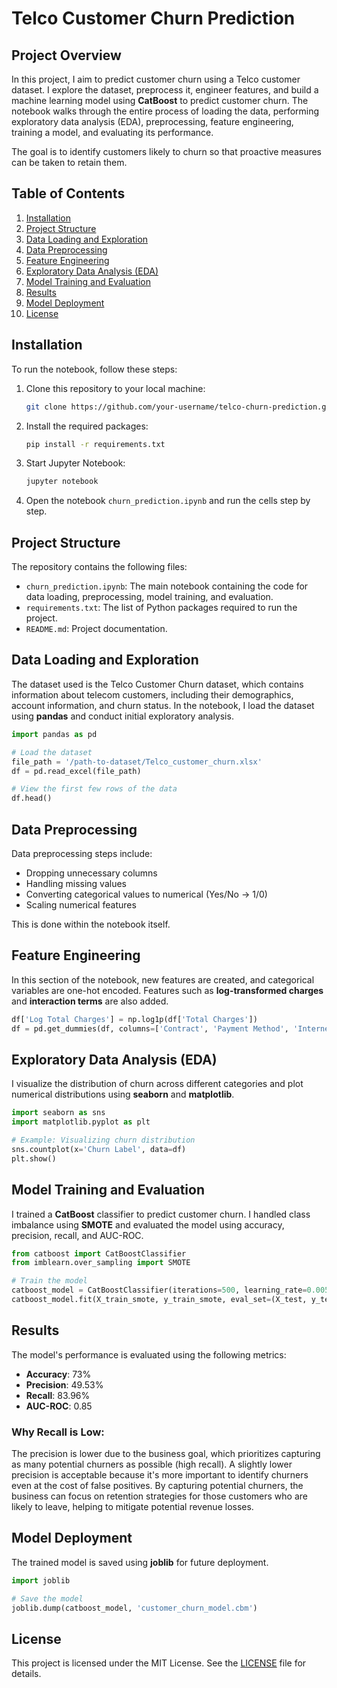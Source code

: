 
# Telco Customer Churn Prediction

## Project Overview

In this project, I aim to predict customer churn using a Telco customer dataset. I explore the dataset, preprocess it, engineer features, and build a machine learning model using **CatBoost** to predict customer churn. The notebook walks through the entire process of loading the data, performing exploratory data analysis (EDA), preprocessing, feature engineering, training a model, and evaluating its performance.

The goal is to identify customers likely to churn so that proactive measures can be taken to retain them.

## Table of Contents

1. [Installation](#installation)
2. [Project Structure](#project-structure)
3. [Data Loading and Exploration](#data-loading-and-exploration)
4. [Data Preprocessing](#data-preprocessing)
5. [Feature Engineering](#feature-engineering)
6. [Exploratory Data Analysis (EDA)](#exploratory-data-analysis-eda)
7. [Model Training and Evaluation](#model-training-and-evaluation)
8. [Results](#results)
9. [Model Deployment](#model-deployment)
10. [License](#license)

## Installation

To run the notebook, follow these steps:

1. Clone this repository to your local machine:
    ```bash
    git clone https://github.com/your-username/telco-churn-prediction.git
    ```
   
2. Install the required packages:
    ```bash
    pip install -r requirements.txt
    ```
   
3. Start Jupyter Notebook:
    ```bash
    jupyter notebook
    ```

4. Open the notebook `churn_prediction.ipynb` and run the cells step by step.

## Project Structure

The repository contains the following files:

- `churn_prediction.ipynb`: The main notebook containing the code for data loading, preprocessing, model training, and evaluation.
- `requirements.txt`: The list of Python packages required to run the project.
- `README.md`: Project documentation.

## Data Loading and Exploration

The dataset used is the Telco Customer Churn dataset, which contains information about telecom customers, including their demographics, account information, and churn status. In the notebook, I load the dataset using **pandas** and conduct initial exploratory analysis.

```python
import pandas as pd

# Load the dataset
file_path = '/path-to-dataset/Telco_customer_churn.xlsx'
df = pd.read_excel(file_path)

# View the first few rows of the data
df.head()
```

## Data Preprocessing

Data preprocessing steps include:

- Dropping unnecessary columns
- Handling missing values
- Converting categorical values to numerical (Yes/No → 1/0)
- Scaling numerical features

This is done within the notebook itself.

## Feature Engineering

In this section of the notebook, new features are created, and categorical variables are one-hot encoded. Features such as **log-transformed charges** and **interaction terms** are also added.

```python
df['Log Total Charges'] = np.log1p(df['Total Charges'])
df = pd.get_dummies(df, columns=['Contract', 'Payment Method', 'Internet Service'], drop_first=True)
```

## Exploratory Data Analysis (EDA)

I visualize the distribution of churn across different categories and plot numerical distributions using **seaborn** and **matplotlib**.

```python
import seaborn as sns
import matplotlib.pyplot as plt

# Example: Visualizing churn distribution
sns.countplot(x='Churn Label', data=df)
plt.show()
```

## Model Training and Evaluation

I trained a **CatBoost** classifier to predict customer churn. I handled class imbalance using **SMOTE** and evaluated the model using accuracy, precision, recall, and AUC-ROC.

```python
from catboost import CatBoostClassifier
from imblearn.over_sampling import SMOTE

# Train the model
catboost_model = CatBoostClassifier(iterations=500, learning_rate=0.005, depth=6)
catboost_model.fit(X_train_smote, y_train_smote, eval_set=(X_test, y_test))
```

## Results

The model's performance is evaluated using the following metrics:

- **Accuracy**: 73%
- **Precision**: 49.53%
- **Recall**: 83.96%
- **AUC-ROC**: 0.85

### Why Recall is Low:
The precision is lower due to the business goal, which prioritizes capturing as many potential churners as possible (high recall). A slightly lower precision is acceptable because it's more important to identify churners even at the cost of false positives. By capturing potential churners, the business can focus on retention strategies for those customers who are likely to leave, helping to mitigate potential revenue losses.

## Model Deployment

The trained model is saved using **joblib** for future deployment.

```python
import joblib

# Save the model
joblib.dump(catboost_model, 'customer_churn_model.cbm')
```

## License

This project is licensed under the MIT License. See the [LICENSE](LICENSE) file for details.

